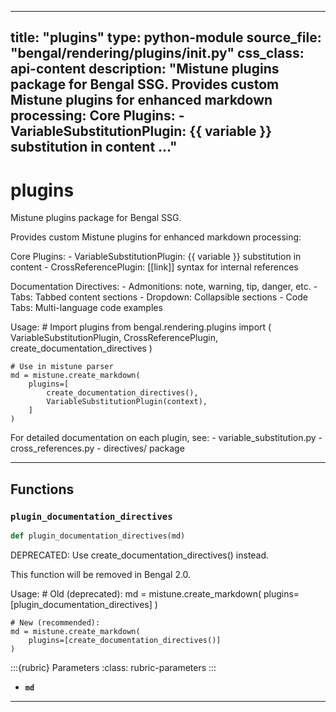 
---
title: "plugins"
type: python-module
source_file: "bengal/rendering/plugins/__init__.py"
css_class: api-content
description: "Mistune plugins package for Bengal SSG.  Provides custom Mistune plugins for enhanced markdown processing:  Core Plugins:     - VariableSubstitutionPlugin: {{ variable }} substitution in content   ..."
---

# plugins

Mistune plugins package for Bengal SSG.

Provides custom Mistune plugins for enhanced markdown processing:

Core Plugins:
    - VariableSubstitutionPlugin: {{ variable }} substitution in content
    - CrossReferencePlugin: [[link]] syntax for internal references

Documentation Directives:
    - Admonitions: note, warning, tip, danger, etc.
    - Tabs: Tabbed content sections
    - Dropdown: Collapsible sections
    - Code Tabs: Multi-language code examples

Usage:
    # Import plugins
    from bengal.rendering.plugins import (
        VariableSubstitutionPlugin,
        CrossReferencePlugin,
        create_documentation_directives
    )

    # Use in mistune parser
    md = mistune.create_markdown(
        plugins=[
            create_documentation_directives(),
            VariableSubstitutionPlugin(context),
        ]
    )

For detailed documentation on each plugin, see:
    - variable_substitution.py
    - cross_references.py
    - directives/ package

---


## Functions

### `plugin_documentation_directives`
```python
def plugin_documentation_directives(md)
```

DEPRECATED: Use create_documentation_directives() instead.

This function will be removed in Bengal 2.0.

Usage:
    # Old (deprecated):
    md = mistune.create_markdown(
        plugins=[plugin_documentation_directives]
    )

    # New (recommended):
    md = mistune.create_markdown(
        plugins=[create_documentation_directives()]
    )



:::{rubric} Parameters
:class: rubric-parameters
:::
- **`md`**





---
